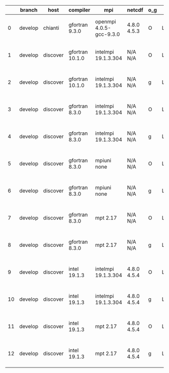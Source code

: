 |    | branch   | host     | compiler        | mpi                     | netcdf      | o_g   | os    | build   |   u_pass |   u_fail |   s_pass |   s_fail |   e_pass |   e_fail |   nuopc_pass |   nuopc_fail | artifacts_hash                                                                                                                                                      | modified                  |
|----|----------|----------|-----------------|-------------------------|-------------|-------|-------|---------|----------|----------|----------|----------|----------|----------|--------------|--------------|---------------------------------------------------------------------------------------------------------------------------------------------------------------------|---------------------------|
|  0 | develop  | chianti  | gfortran 9.3.0  | openmpi 4.0.5-gcc-9.3.0 | 4.8.0 4.5.3 | O     | Linux | pass    |    13666 |        0 |       49 |        0 |       80 |        0 |           50 |            0 | [artifacts](https://github.com/esmf-org/esmf-test-artifacts/tree/3209104cb9ad5d181528c8a97fac397035af4d7f/develop/chianti/gfortran/9.3.0/O/openmpi/4.0.5-gcc-9.3.0) | 2022-07-15 01:59:49 -0400 |
|  1 | develop  | discover | gfortran 10.1.0 | intelmpi 19.1.3.304     | N/A N/A     | O     | Linux | pass    |    13651 |       15 |       49 |        0 |       80 |        0 |           50 |            0 | [artifacts](https://github.com/esmf-org/esmf-test-artifacts/tree/237672bae37177608021133a9fc7e3363b902279/develop/discover/gfortran/10.1.0/O/intelmpi/19.1.3.304)   | 2022-07-15 01:44:16 -0400 |
|  2 | develop  | discover | gfortran 10.1.0 | intelmpi 19.1.3.304     | N/A N/A     | g     | Linux | pass    |    13651 |       15 |       49 |        0 |       80 |        0 |           50 |            0 | [artifacts](https://github.com/esmf-org/esmf-test-artifacts/tree/258d45ab229dcfd1562a0fd0e8b84cbe22079c0d/develop/discover/gfortran/10.1.0/g/intelmpi/19.1.3.304)   | 2022-07-15 01:56:36 -0400 |
|  3 | develop  | discover | gfortran 8.3.0  | intelmpi 19.1.3.304     | N/A N/A     | O     | Linux | pass    |    13651 |       15 |       49 |        0 |       80 |        0 |           50 |            0 | [artifacts](https://github.com/esmf-org/esmf-test-artifacts/tree/ef3fe4aba3d20aa84fd5bd36b59fa9e64ee5fef7/develop/discover/gfortran/8.3.0/O/intelmpi/19.1.3.304)    | 2022-07-15 01:43:33 -0400 |
|  4 | develop  | discover | gfortran 8.3.0  | intelmpi 19.1.3.304     | N/A N/A     | g     | Linux | pass    |    13651 |       15 |       49 |        0 |       80 |        0 |           50 |            0 | [artifacts](https://github.com/esmf-org/esmf-test-artifacts/tree/f09fbe7d1852caf8654a2cf3e9a53dc30519ea72/develop/discover/gfortran/8.3.0/g/intelmpi/19.1.3.304)    | 2022-07-15 01:58:16 -0400 |
|  5 | develop  | discover | gfortran 8.3.0  | mpiuni none             | N/A N/A     | O     | Linux | pass    |    12143 |        0 |        8 |        0 |       43 |        0 |            0 |           50 | [artifacts](https://github.com/esmf-org/esmf-test-artifacts/tree/760124830b99956fc52677d3d1e3bacc84a9e794/develop/discover/gfortran/8.3.0/O/mpiuni/none)            | 2022-07-15 01:34:37 -0400 |
|  6 | develop  | discover | gfortran 8.3.0  | mpiuni none             | N/A N/A     | g     | Linux | pass    |    12143 |        0 |        8 |        0 |       43 |        0 |            0 |           50 | [artifacts](https://github.com/esmf-org/esmf-test-artifacts/tree/5b81d965805806146556f93bd6b6c9c74e479905/develop/discover/gfortran/8.3.0/g/mpiuni/none)            | 2022-07-15 01:52:42 -0400 |
|  7 | develop  | discover | gfortran 8.3.0  | mpt 2.17                | N/A N/A     | O     | Linux | pass    |    13666 |        0 |       49 |        0 |       80 |        0 |           46 |            4 | [artifacts](https://github.com/esmf-org/esmf-test-artifacts/tree/d0796648c0e275201c934e1a5d5db955f4aadffd/develop/discover/gfortran/8.3.0/O/mpt/2.17)               | 2022-07-15 01:41:10 -0400 |
|  8 | develop  | discover | gfortran 8.3.0  | mpt 2.17                | N/A N/A     | g     | Linux | pass    |    13666 |        0 |       49 |        0 |       80 |        0 |           46 |            4 | [artifacts](https://github.com/esmf-org/esmf-test-artifacts/tree/34c4a47236bc08f6479fb1726bf50ff29a0dfc1e/develop/discover/gfortran/8.3.0/g/mpt/2.17)               | 2022-07-15 01:52:23 -0400 |
|  9 | develop  | discover | intel 19.1.3    | intelmpi 19.1.3.304     | 4.8.0 4.5.4 | O     | Linux | pass    |    13666 |        0 |       49 |        0 |       80 |        0 |           50 |            0 | [artifacts](https://github.com/esmf-org/esmf-test-artifacts/tree/500dba89ea760ea5c05a7f83a481a2313f04e09f/develop/discover/intel/19.1.3/O/intelmpi/19.1.3.304)      | 2022-07-15 02:06:21 -0400 |
| 10 | develop  | discover | intel 19.1.3    | intelmpi 19.1.3.304     | 4.8.0 4.5.4 | g     | Linux | pass    |    13666 |        0 |       49 |        0 |       80 |        0 |           50 |            0 | [artifacts](https://github.com/esmf-org/esmf-test-artifacts/tree/bf7f7d8c856e682df7953bca8a21f20d2b10fc5a/develop/discover/intel/19.1.3/g/intelmpi/19.1.3.304)      | 2022-07-15 02:11:27 -0400 |
| 11 | develop  | discover | intel 19.1.3    | mpt 2.17                | 4.8.0 4.5.4 | O     | Linux | pass    |    13666 |        0 |       49 |        0 |       80 |        0 |           50 |            0 | [artifacts](https://github.com/esmf-org/esmf-test-artifacts/tree/6868fe415df8d50ef658bf50eecf0563201a2aa7/develop/discover/intel/19.1.3/O/mpt/2.17)                 | 2022-07-15 01:57:55 -0400 |
| 12 | develop  | discover | intel 19.1.3    | mpt 2.17                | 4.8.0 4.5.4 | g     | Linux | pass    |    13666 |        0 |       49 |        0 |       80 |        0 |           50 |            0 | [artifacts](https://github.com/esmf-org/esmf-test-artifacts/tree/69355270a05ce2a584482aea7fd5e8d120092999/develop/discover/intel/19.1.3/g/mpt/2.17)                 | 2022-07-15 02:04:57 -0400 |